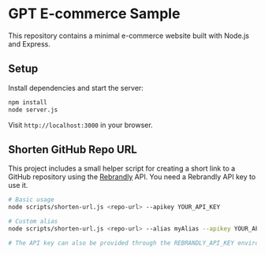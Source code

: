 # GPT E-commerce Sample

This repository contains a minimal e-commerce website built with Node.js and Express.

## Setup

Install dependencies and start the server:

```bash
npm install
node server.js
```

Visit `http://localhost:3000` in your browser.

## Shorten GitHub Repo URL

This project includes a small helper script for creating a short link to a GitHub
repository using the [Rebrandly](https://www.rebrandly.com/) API. You need a
Rebrandly API key to use it.

```bash
# Basic usage
node scripts/shorten-url.js <repo-url> --apikey YOUR_API_KEY

# Custom alias
node scripts/shorten-url.js <repo-url> --alias myAlias --apikey YOUR_API_KEY

# The API key can also be provided through the REBRANDLY_API_KEY environment variable.
```
